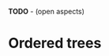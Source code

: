 
**TODO** - (open aspects)

<!-- ======================================================================= -->
# Ordered trees
